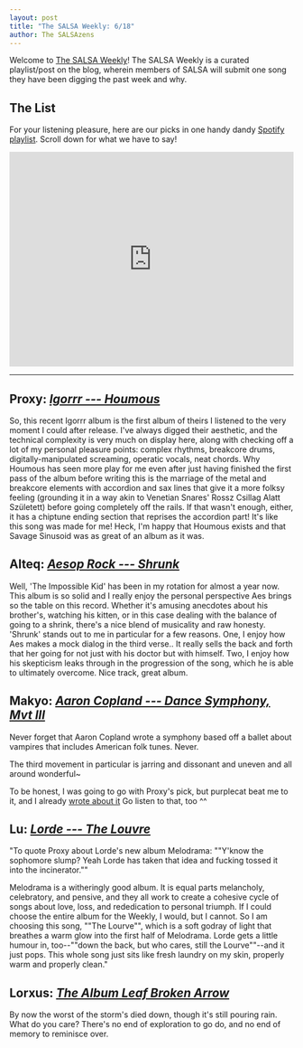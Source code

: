 ```yaml
---
layout: post
title: "The SALSA Weekly: 6/18"
author: The SALSAzens
---
```


Welcome to [The SALSA Weekly](/weekly)! The SALSA Weekly is a curated playlist/post on the blog, wherein members of SALSA will submit one song they have been digging the past week and why.

<style>
iframe { margin: 0 auto; display: block; width: 100%; }
</style>

## The List

For your listening pleasure, here are our picks in one handy dandy [Spotify playlist](https://open.spotify.com/user/lunostophiles/playlist/4EbcmkYDJQKAI2Z4XAIYIS). Scroll down for what we have to say!

<iframe src="https://open.spotify.com/embed/user/lunostophiles/playlist/4EbcmkYDJQKAI2Z4XAIYIS" width="300" height="380" frameborder="0" allowtransparency="true"></iframe>

-----

## Proxy: [*Igorrr --- Houmous*](https://open.spotify.com/track/0Zy1tSVAQ8pIugxsEbeAar)

So, this recent Igorrr album is the first album of theirs I listened to the very moment I could after release.  I've always digged their aesthetic, and the technical complexity is very much on display here, along with checking off a lot of my personal pleasure points: complex rhythms, breakcore drums, digitally-manipulated screaming, operatic vocals, neat chords.  Why Houmous has seen more play for me even after just having finished the first pass of the album before writing this is the marriage of the metal and breakcore elements with accordion and sax lines that give it a more folksy feeling (grounding it in a way akin to Venetian Snares' Rossz Csillag Alatt Született) before going completely off the rails.  If that wasn't enough, either, it has a chiptune ending section that reprises the accordion part!  It's like this song was made for me!  Heck, I'm happy that Houmous exists and that Savage Sinusoid was as great of an album as it was.

## Alteq: [*Aesop Rock --- Shrunk*](https://open.spotify.com/track/1Wve83RcS2IGmWyCYSGVqr)

Well, 'The Impossible Kid' has been in my rotation for almost a year now. This album is so solid and I really enjoy the personal perspective Aes brings so the table on this record. Whether it's amusing anecdotes about his brother's, watching his kitten, or in this case dealing with the balance of going to a shrink, there's a nice blend of musicality and raw honesty. 'Shrunk' stands out to me in particular for a few reasons. One, I enjoy how Aes makes a mock dialog in the third verse.. It really sells the back and forth that her going for not just with his doctor but with himself. Two, I enjoy how his skepticism leaks through in the progression of the song, which he is able to ultimately overcome. Nice track, great album.

## Makyo: [*Aaron Copland --- Dance Symphony, Mvt III*](https://open.spotify.com/track/2sIs8tB6tlg1bS1T04x6mG)

Never forget that Aaron Copland wrote a symphony based off a ballet about vampires that includes American folk tunes. Never.

The third movement in particular is jarring and dissonant and uneven and all around wonderful~

To be honest, I was going to go with Proxy's pick, but purplecat beat me to it, and I already [wrote about it](/2017/06/16/savage-sinusoid/) Go listen to that, too ^^

## Lu: [*Lorde --- The Louvre*](https://open.spotify.com/track/5q4BpnMrYEFzLO0dYODj6J)

"To quote Proxy about Lorde's new album Melodrama: ""Y'know the sophomore slump? Yeah Lorde has taken that idea and fucking tossed it into the incinerator.""

Melodrama is a witheringly good album. It is equal parts melancholy, celebratory, and pensive, and they all work to create a cohesive cycle of songs about love, loss, and rededication to personal triumph. If I could choose the entire album for the Weekly, I would, but I cannot. So I am choosing this song, ""The Lourve"", which is a soft godray of light that breathes a warm glow into the first half of Melodrama. Lorde gets a little humour in, too--""down the back, but who cares, still the Lourve""--and it just pops. This whole song just sits like fresh laundry on my skin, properly warm and properly clean."

## Lorxus: [*The Album Leaf Broken Arrow*](https://www.youtube.com/watch?v=UkKcEia0-N8)

By now the worst of the storm's died down, though it's still pouring rain. What do you care? There's no end of exploration to go do, and no end of memory to reminisce over.
